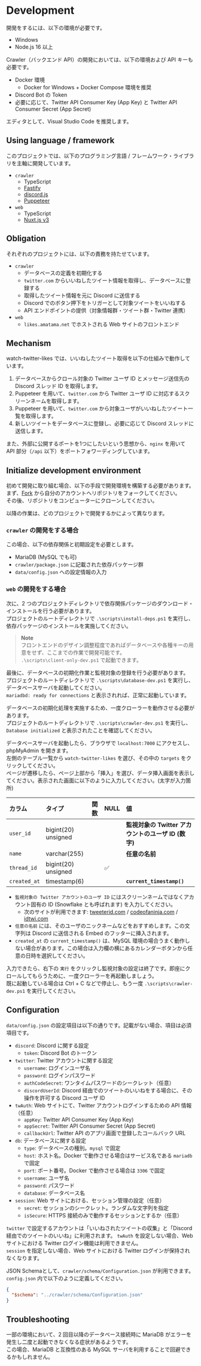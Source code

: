 # Development

開発をするには、以下の環境が必要です。

- Windows
- Node.js 16 以上

Crawler（バックエンド API）の開発においては、以下の環境および API キーも必要です。

- Docker 環境
  - Docker for Windows + Docker Compose 環境を推奨
- Discord Bot の Token
- 必要に応じて、Twitter API Consumer Key (App Key) と Twitter API Consumer Secret (App Secret)

エディタとして、Visual Studio Code を推奨します。

## Using language / framework

このプロジェクトでは、以下のプログラミング言語 / フレームワーク・ライブラリを主軸に開発しています。

- `crawler`
  - TypeScript
  - [Fastify](https://www.fastify.io)
  - [discord.js](https://discord.js.org)
  - [Puppeteer](https://pptr.dev/)
- `web`
  - TypeScript
  - [Nuxt.js v3](https://nuxt.com)

## Obligation

それぞれのプロジェクトには、以下の責務を持たせています。

- `crawler`
  - データベースの定義を初期化する
  - `twitter.com` からいいねしたツイート情報を取得し、データベースに登録する
  - 取得したツイート情報を元に Discord に送信する
  - Discord でのボタン押下をトリガーとして対象ツイートをいいねする
  - API エンドポイントの提供（対象情報群・ツイート群・Twitter 連携）
- `web`
  - `likes.amatama.net` でホストされる Web サイトのフロントエンド

## Mechanism

watch-twitter-likes では、いいねしたツイート取得を以下の仕組みで動作しています。

1. データベースからクロール対象の Twitter ユーザ ID とメッセージ送信先の Discord スレッド ID を取得します。
2. Puppeteer を用いて、`twitter.com` から Twitter ユーザ ID に対応するスクリーンネームを取得します。
3. Puppeteer を用いて、`twitter.com` から対象ユーザがいいねしたツイート一覧を取得します。
4. 新しいツイートをデータベースに登録し、必要に応じて Discord スレッドに送信します。

また、外部に公開するポートを1つにしたいという思想から、`nginx` を用いて API 部分（`/api` 以下）をポートフォワーディングしています。

## Initialize development environment

初めて開発に取り組む場合、以下の手段で開発環境を構築する必要があります。
まず、[Fork](https://github.com/tomacheese/watch-twitter-likes/fork) から自分のアカウントへリポジトリをフォークしてください。  
その後、リポジトリをコンピューターにクローンしてください。

以降の作業は、どのプロジェクトで開発するかによって異なります。

### `crawler` の開発をする場合

この場合、以下の依存関係と初期設定を必要とします。

- MariaDB (MySQL でも可)
- `crawler/package.json` に記載された依存パッケージ群
- `data/config.json` への設定情報の入力

### `web` の開発をする場合

次に、2 つのプロジェクトディレクトリで依存関係パッケージのダウンロード・インストールを行う必要があります。  
プロジェクトのルートディレクトリで `.\scripts\install-deps.ps1` を実行し、依存パッケージのインストールを実施してください。

> **Note**  
> フロントエンドのデザイン調整程度であればデータベースや各種キーの用意をせず、ここまでの作業で開発可能です。  
> `.\scripts\client-only-dev.ps1` で起動できます。

最後に、データベースの初期化作業と監視対象の登録を行う必要があります。  
プロジェクトのルートディレクトリで `.\scripts\database-dev.ps1` を実行し、データベースサーバを起動してください。  
`mariadbd: ready for connections` と表示されれば、正常に起動しています。

データベースの初期化処理を実施するため、一度クローラーを動作させる必要があります。  
プロジェクトのルートディレクトリで `.\scripts\crawler-dev.ps1` を実行し、`Database initialized` と表示されたことを確認してください。

データベースサーバを起動したら、ブラウザで `localhost:7000` にアクセスし、phpMyAdmin を開きます。  
左側のテーブル一覧から `watch-twitter-likes` を選び、その中の `targets` をクリックしてください。  
ページが遷移したら、ページ上部から「挿入」を選び、データ挿入画面を表示してください。表示された画面に以下のように入力してください。(太字が入力箇所)

| カラム       | タイプ              | 関数 | NULL | 値                                                    |
| :----------- | :------------------ | :--- | :--- | :---------------------------------------------------- |
| `user_id`    | bigint(20) unsigned |      |      | **監視対象の Twitter アカウントのユーザ ID (数字)** |
| `name`       | varchar(255)        |      |      | **任意の名前**                                        |
| `thread_id`  | bigint(20) unsigned |      | ✅    |                                                       |
| `created_at` | timestamp(6)        |      |      | **`current_timestamp()`**                             |

- `監視対象の Twitter アカウントのユーザ ID` にはスクリーンネームではなくアカウント固有の ID (Snowflake とも呼ばれます) を入力してください。
  - 次のサイトが利用できます: [tweeterid.com](https://tweeterid.com/) / [codeofaninja.com](https://www.codeofaninja.com/tools/find-twitter-id/) / [idtwi.com](https://idtwi.com/)
- `任意の名前` には、そのユーザのニックネームなどをおすすめします。この文字列は Discord に送信される Embed のフッターに挿入されます。
- `created_at` の `current_timestamp()` は、MySQL 環境の場合うまく動作しない場合があります。この場合は入力欄の横にあるカレンダーボタンから任意の日時を選択してください。

入力できたら、右下の `実行` をクリックし監視対象の設定は終了です。即座にクロールしてもらうために、一度クローラーを再起動しましょう。  
既に起動している場合は Ctrl + C などで停止し、もう一度 `.\scripts\crawler-dev.ps1` を実行してください。

## Configuration

`data/config.json` の設定項目は以下の通りです。記載がない場合、項目は必須項目です。

- `discord`: Discord に関する設定
  - `token`: Discord Bot のトークン
- `twitter`: Twitter アカウントに関する設定
  - `username`: ログインユーザ名
  - `password`: ログインパスワード
  - `authCodeSecret`: ワンタイムパスワードのシークレット（任意）
  - `discordUserId`: Discord 経由でのツイートのいいねをする場合に、その操作を許可する Discord ユーザ ID
- `twAuth`: Web サイトにて、Twitter アカウントログインするための API 情報（任意）
  - `appKey`: Twitter API Consumer Key (App Key)
  - `appSecret`: Twitter API Consumer Secret (App Secret)
  - `callbackUrl`: Twitter API のアプリ画面で登録したコールバック URL
- `db`: データベースに関する設定
  - `type`: データベースの種別。`mysql` で固定
  - `host`: ホスト名。Docker で動作させる場合はサービス名である `mariadb` で固定
  - `port`: ポート番号。Docker で動作させる場合は `3306` で固定
  - `username`: ユーザ名
  - `password`: パスワード
  - `database`: データベース名
- `session`: Web サイトにおける、セッション管理の設定（任意）
  - `secret`: セッションのシークレット。ランダムな文字列を指定
  - `isSecure`: HTTPS 接続のみで動作するセッションとするか（任意）

`twitter` で設定するアカウントは「いいねされたツイートの収集」と「Discord 経由でのツイートのいいね」に利用されます。
`twAuth` を設定しない場合、Web サイトにおける Twitter ログイン機能は利用できません。  
`session` を指定しない場合、Web サイトにおける Twitter ログインが保持されなくなります。

JSON Schemaとして、`crawler/schema/Configuration.json` が利用できます。`config.json` 内で以下のように定義してください。  

```json
{
  "$schema": "../crawler/schema/Configuration.json"
}
```

## Troubleshooting

一部の環境において、2 回目以降のデータベース接続時に MariaDB がエラーを発生し二度と起動できなくなる症状があるようです。  
この場合、MariaDB と互換性のある MySQL サーバを利用することで回避できるかもしれません。
